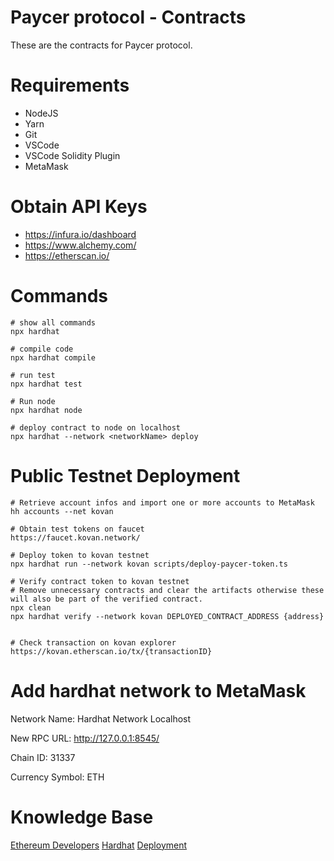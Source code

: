 # Paycer protocol - Contracts

These are the contracts for Paycer protocol.

# Requirements
- NodeJS
- Yarn
- Git
- VSCode
- VSCode Solidity Plugin
- MetaMask

# Obtain API Keys
- https://infura.io/dashboard
- https://www.alchemy.com/
- https://etherscan.io/


# Commands
```
# show all commands
npx hardhat

# compile code
npx hardhat compile

# run test
npx hardhat test

# Run node
npx hardhat node

# deploy contract to node on localhost
npx hardhat --network <networkName> deploy
```

# Public Testnet Deployment
```
# Retrieve account infos and import one or more accounts to MetaMask
hh accounts --net kovan

# Obtain test tokens on faucet
https://faucet.kovan.network/

# Deploy token to kovan testnet
npx hardhat run --network kovan scripts/deploy-paycer-token.ts

# Verify contract token to kovan testnet
# Remove unnecessary contracts and clear the artifacts otherwise these will also be part of the verified contract.
npx clean
npx hardhat verify --network kovan DEPLOYED_CONTRACT_ADDRESS {address}


# Check transaction on kovan explorer
https://kovan.etherscan.io/tx/{transactionID}
```

# Add hardhat network to MetaMask
Network Name:
Hardhat Network Localhost

New RPC URL:
http://127.0.0.1:8545/

Chain ID:
31337

Currency Symbol:
ETH


# Knowledge Base
[Ethereum Developers](https://ethereum.org/de/developers/)
[Hardhat](https://hardhat.org/)
[Deployment](https://hardhat.org/plugins/hardhat-deploy.html)